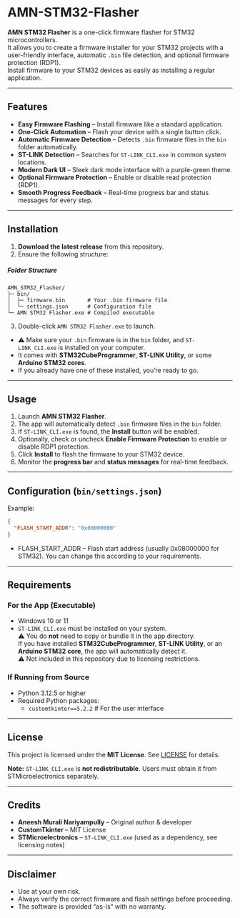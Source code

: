 # AMN-STM32-Flasher

**AMN STM32 Flasher** is a one-click firmware flasher for STM32 microcontrollers.  
It allows you to create a firmware installer for your STM32 projects with a user-friendly interface, automatic `.bin` file detection, and optional firmware protection (RDP1).  
Install firmware to your STM32 devices as easily as installing a regular application.

---

## Features

- **Easy Firmware Flashing** – Install firmware like a standard application.  
- **One-Click Automation** – Flash your device with a single button click.  
- **Automatic Firmware Detection** – Detects `.bin` firmware files in the `bin` folder automatically.  
- **ST-LINK Detection** – Searches for `ST-LINK_CLI.exe` in common system locations.  
- **Modern Dark UI** – Sleek dark mode interface with a purple-green theme.  
- **Optional Firmware Protection** – Enable or disable read protection (RDP1).  
- **Smooth Progress Feedback** – Real-time progress bar and status messages for every step.  

---


## Installation

1. **Download the latest release** from this repository.  
2. Ensure the following structure:
  ##### Folder Structure 
```text
AMN_STM32_Flasher/
├─ bin/
│  ├─ firmware.bin       # Your .bin firmware file
│  └─ settings.json      # Configuration file
└─ AMN STM32 Flasher.exe # Compiled executable
```

3. Double-click `AMN STM32 Flasher.exe` to launch.
   
- ⚠️ Make sure your `.bin` firmware is in the `bin` folder, and `ST-LINK_CLI.exe` is installed on your computer.
- It comes with **STM32CubeProgrammer**, **ST-LINK Utility**, or some **Arduino STM32 cores**.
- If you already have one of these installed, you’re ready to go.


---


## Usage

1. Launch **AMN STM32 Flasher**.  
2. The app will automatically detect `.bin` firmware files in the `bin` folder.  
3. If `ST-LINK_CLI.exe` is found, the **Install** button will be enabled.  
4. Optionally, check or uncheck **Enable Firmware Protection** to enable or disable RDP1 protection.  
5. Click **Install** to flash the firmware to your STM32 device.  
6. Monitor the **progress bar** and **status messages** for real-time feedback.

---

## Configuration (`bin/settings.json`)

Example:

```json
{
  "FLASH_START_ADDR": "0x08000000"
}
```
- FLASH_START_ADDR – Flash start address (usually 0x08000000 for STM32). You can change this according to your requirements.

---

## Requirements

### For the App (Executable)

- Windows 10 or 11  
- `ST-LINK_CLI.exe` must be installed on your system.  
  ⚠️ You do **not** need to copy or bundle it in the app directory.  
  If you have installed **STM32CubeProgrammer**, **ST-LINK Utility**, or an **Arduino STM32 core**, the app will automatically detect it.  
  ⚠️ Not included in this repository due to licensing restrictions.

### If Running from Source

- Python 3.12.5 or higher  
- Required Python packages:  
  - `customtkinter==5.2.2`  # For the user interface


---

## License

This project is licensed under the **MIT License**. See [LICENSE](LICENSE) for details.  

**Note:** `ST-LINK_CLI.exe` is **not redistributable**. Users must obtain it from STMicroelectronics separately.

---

## Credits

- **Aneesh Murali Nariyampully** – Original author & developer  
- **CustomTkinter** – MIT License  
- **STMicroelectronics** – `ST-LINK_CLI.exe` (used as a dependency, see licensing notes)  

---

## Disclaimer

- Use at your own risk.  
- Always verify the correct firmware and flash settings before proceeding.  
- The software is provided “as-is” with no warranty.
